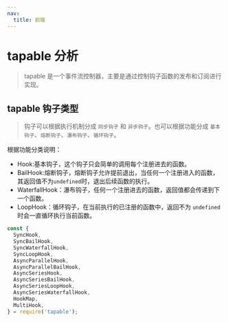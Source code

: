 ```yaml
---
nav:
  title: 前端
---
```


# tapable 分析

> tapable 是一个事件流控制器，主要是通过控制钩子函数的发布和订阅进行实现。

## tapable 钩子类型

> 钩子可以根据执行机制分成 `同步钩子` 和 `异步钩子`。也可以根据功能分成 `基本钩子`、`熔断钩子`、`瀑布钩子`、`循环钩子`。

根据功能分类说明：

- Hook:基本钩子，这个钩子只会简单的调用每个注册进去的函数。
- BailHook:熔断钩子，熔断钩子允许提前退出，当任何一个注册进入的函数，其返回值不为`undefined`时，退出后续函数的执行。
- WaterfallHook：瀑布钩子，任何一个注册进去的函数，返回值都会传递到下一个函数。
- LoopHook：循环钩子，在当前执行的已注册的函数中，返回不为 `undefined` 时会一直循环执行当前函数。

```js
const {
  SyncHook,
  SyncBailHook,
  SyncWaterfallHook,
  SyncLoopHook,
  AsyncParallelHook,
  AsyncParallelBailHook,
  AsyncSeriesHook,
  AsyncSeriesBailHook,
  AsyncSeriesLoopHook,
  AsyncSeriesWaterfallHook,
  HookMap,
  MultiHook,
} = require('tapable');
```
